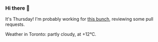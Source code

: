 ### Hi there :wave:

It's Thursday! I'm probably working for [this bunch](https://github.com/kohofinancial), reviewing some pull requests.

Weather in Toronto: partly cloudy, at +12°C.
